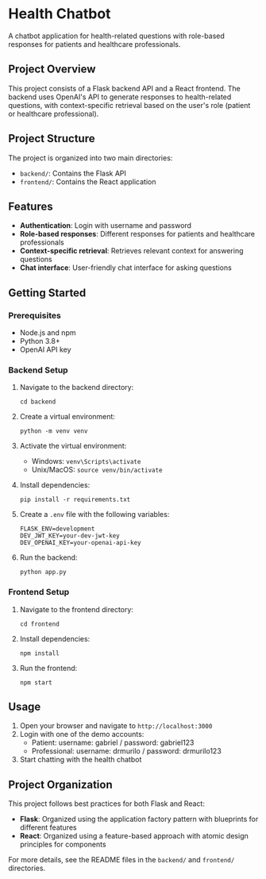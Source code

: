 # Health Chatbot

A chatbot application for health-related questions with role-based responses for patients and healthcare professionals.

## Project Overview

This project consists of a Flask backend API and a React frontend. The backend uses OpenAI's API to generate responses to health-related questions, with context-specific retrieval based on the user's role (patient or healthcare professional).

## Project Structure

The project is organized into two main directories:

- `backend/`: Contains the Flask API
- `frontend/`: Contains the React application

## Features

- **Authentication**: Login with username and password
- **Role-based responses**: Different responses for patients and healthcare professionals
- **Context-specific retrieval**: Retrieves relevant context for answering questions
- **Chat interface**: User-friendly chat interface for asking questions

## Getting Started

### Prerequisites

- Node.js and npm
- Python 3.8+
- OpenAI API key

### Backend Setup

1. Navigate to the backend directory:
   ```
   cd backend
   ```

2. Create a virtual environment:
   ```
   python -m venv venv
   ```

3. Activate the virtual environment:
   - Windows: `venv\Scripts\activate`
   - Unix/MacOS: `source venv/bin/activate`

4. Install dependencies:
   ```
   pip install -r requirements.txt
   ```

5. Create a `.env` file with the following variables:
   ```
   FLASK_ENV=development
   DEV_JWT_KEY=your-dev-jwt-key
   DEV_OPENAI_KEY=your-openai-api-key
   ```

6. Run the backend:
   ```
   python app.py
   ```

### Frontend Setup

1. Navigate to the frontend directory:
   ```
   cd frontend
   ```

2. Install dependencies:
   ```
   npm install
   ```

3. Run the frontend:
   ```
   npm start
   ```

## Usage

1. Open your browser and navigate to `http://localhost:3000`
2. Login with one of the demo accounts:
   - Patient: username: gabriel / password: gabriel123
   - Professional: username: drmurilo / password: drmurilo123
3. Start chatting with the health chatbot

## Project Organization

This project follows best practices for both Flask and React:

- **Flask**: Organized using the application factory pattern with blueprints for different features
- **React**: Organized using a feature-based approach with atomic design principles for components

For more details, see the README files in the `backend/` and `frontend/` directories.

